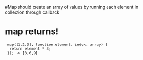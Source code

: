 
#Map should create an array of values by running each element in collection through callback
# map returns!

```
 map([1,2,3], function(element, index, array) {
  return element * 3;
 }); -> [3,6,9]
```
